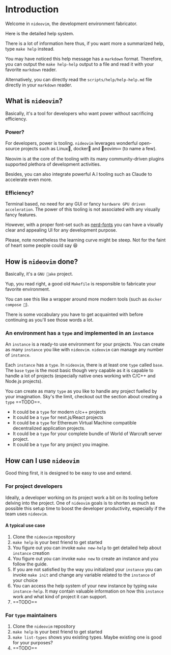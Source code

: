 # Introduction

Welcome in `nideovim`, the development environment fabricator.

Here is the detailed help system.

There is a lot of information here thus, if you want more a summarized help,
type `make help` instead.

You may have noticed this help message has a `markdown` format. Therefore, you
can output the `make help-help` output to a file and read it with your favorite
`markdown` reader.

Alternatively, you can directly read the `scripts/help/help-help.md` file
directly in your `markdown` reader.

## What is `nideovim`?

Basically, it's a tool for developers who want power without sacrificing
efficiency.

### Power?

For developers, power is tooling.
`nideovim` leverages wonderful open-source projects such as Linux, docker and
eovim💤 (to name a few).

Neovim is at the core of the tooling with its many community-driven plugins
supported plethora of development activities.

Besides, you can also integrate powerful A.I tooling such as Claude to
accelerate even more.

### Efficiency?

Terminal based, no need for any GUI or fancy `hardware GPU driven
acceleration`. The power of this tooling is not associated with any visually
fancy features.

However, with a proper font-set such as
[nerd-fonts](https://www.nerdfonts.com/font-downloads) you can have a visually
clear and appealing UI for any development purpose.

Please, note nonetheless the learning curve might be steep. Not for the faint
of heart some people could say 😆

## How is `nideovim` done?

Basically, it's a `GNU ake` project.

Yup, you read right, a good old `Makefile` is responsible to fabricate your
favorite environment.

You can see this like a wrapper around more modern tools (such as `docker
compose `).

There is some vocabulary you have to get acquainted with before continuing as
you'll see those words a lot.

### An environment has a `type` and implemented in an `instance`

An `instance` is a ready-to use environment for your projects.
You can create as many `instance` you like with `nideovim`.
`nideovim` can manage any number of `instance`.

Each `instance` has a `type`.
In `nideovim`, there is at least one `type` called `base`.
The `base` `type` is the most basic though very capable as it is capable to
handle a lot of projects (especially native ones working with C/C++ and Node.js
projects).

You can create as many `type` as you like to handle any project fuelled by your
imagination. Sky's the limit, checkout out the section about creating a `type`
==TODO==.

- It could be a `type` for modern c/c++ projects
- It could be a `type` for next.js/React projects
- It could be a `type` for Ethereum Virtual Machine compatible decentralized
  application projects.
- It could be a `type` for your complete bundle of World of Warcraft server
  project.
- It could be a `type` for any project you imagine.

## How can I use `nideovim`

Good thing first, it is designed to be easy to use and extend.

### For project developers

Ideally, a developer working on its project work a bit on its tooling before
delving into the project.
One of `nideovim` goals is to shorten as much as possible this setup time to
boost the developer productivity, especially if the team uses `nideovim`.

#### A typical use case

1. Clone the `nideovim` repository
2. `make help` is your best friend to get started
3. You figure out you can invoke `make new-help` to get detailed help about
   `instance` creation
4. You figure out you can invoke `make new` to create an instance and you
   follow the guide.
5. If you are not satisfied by the way you initialized your `instance` you can
   invoke `make init` and change any variable related to the `instance` of your
   choice
6. You can access the help system of your new instance by typing `make
   instance-help`. It may contain valuable information on how this `instance`
   work and what kind of project it can support.
7. ==TODO==

### For `type` maintainers

1. Clone the `nideovim` repository
2. `make help` is your best friend to get started
3. `make list-types` shows you existing types. Maybe existing one is good for
   your purposes?
4. ==TODO==
